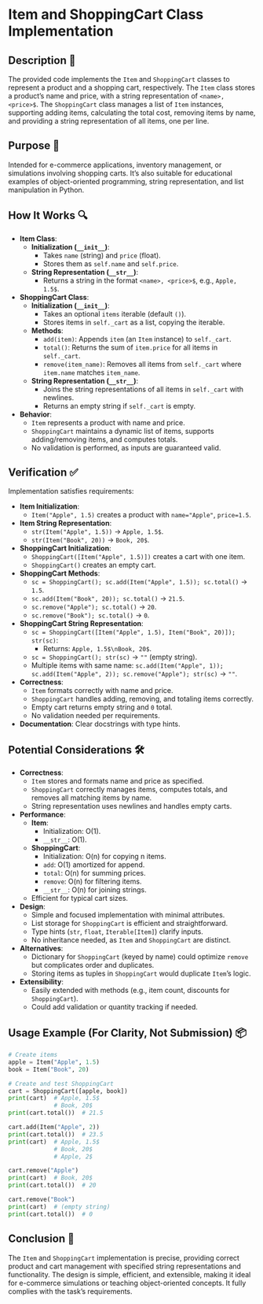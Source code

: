 # Item and ShoppingCart Class Implementation

## Description 📝

The provided code implements the `Item` and `ShoppingCart` classes to represent a product and a shopping cart, respectively.
The `Item` class stores a product’s name and price, with a string representation of `<name>, <price>$`.
The `ShoppingCart` class manages a list of `Item` instances, supporting adding items, calculating the total cost, removing items by name, and providing a string representation of all items, one per line.

## Purpose 🎯

Intended for e-commerce applications, inventory management, or simulations involving shopping carts.
It’s also suitable for educational examples of object-oriented programming, string representation, and list manipulation in Python.

## How It Works 🔍

-   **Item Class**:
    -   **Initialization (`__init__`)**:
        -   Takes `name` (string) and `price` (float).
        -   Stores them as `self.name` and `self.price`.
    -   **String Representation (`__str__`)**:
        -   Returns a string in the format `<name>, <price>$`, e.g., `Apple, 1.5$`.
-   **ShoppingCart Class**:
    -   **Initialization (`__init__`)**:
        -   Takes an optional `items` iterable (default `()`).
        -   Stores items in `self._cart` as a list, copying the iterable.
    -   **Methods**:
        -   `add(item)`: Appends `item` (an `Item` instance) to `self._cart`.
        -   `total()`: Returns the sum of `item.price` for all items in `self._cart`.
        -   `remove(item_name)`: Removes all items from `self._cart` where `item.name` matches `item_name`.
    -   **String Representation (`__str__`)**:
        -   Joins the string representations of all items in `self._cart` with newlines.
        -   Returns an empty string if `self._cart` is empty.
-   **Behavior**:
    -   `Item` represents a product with name and price.
    -   `ShoppingCart` maintains a dynamic list of items, supports adding/removing items, and computes totals.
    -   No validation is performed, as inputs are guaranteed valid.

## Verification ✅

Implementation satisfies requirements:

-   **Item Initialization**:
    -   `Item("Apple", 1.5)` creates a product with `name="Apple"`, `price=1.5`.
-   **Item String Representation**:
    -   `str(Item("Apple", 1.5))` → `Apple, 1.5$`.
    -   `str(Item("Book", 20))` → `Book, 20$`.
-   **ShoppingCart Initialization**:
    -   `ShoppingCart([Item("Apple", 1.5)])` creates a cart with one item.
    -   `ShoppingCart()` creates an empty cart.
-   **ShoppingCart Methods**:
    -   `sc = ShoppingCart(); sc.add(Item("Apple", 1.5)); sc.total()` → `1.5`.
    -   `sc.add(Item("Book", 20)); sc.total()` → `21.5`.
    -   `sc.remove("Apple"); sc.total()` → `20`.
    -   `sc.remove("Book"); sc.total()` → `0`.
-   **ShoppingCart String Representation**:
    -   `sc = ShoppingCart([Item("Apple", 1.5), Item("Book", 20)]); str(sc)`:
        -   Returns: `Apple, 1.5$\nBook, 20$`.
    -   `sc = ShoppingCart(); str(sc)` → `""` (empty string).
    -   Multiple items with same name: `sc.add(Item("Apple", 1)); sc.add(Item("Apple", 2)); sc.remove("Apple"); str(sc)` → `""`.
-   **Correctness**:
    -   `Item` formats correctly with name and price.
    -   `ShoppingCart` handles adding, removing, and totaling items correctly.
    -   Empty cart returns empty string and `0` total.
    -   No validation needed per requirements.
-   **Documentation**: Clear docstrings with type hints.

## Potential Considerations 🛠️

-   **Correctness**:
    -   `Item` stores and formats name and price as specified.
    -   `ShoppingCart` correctly manages items, computes totals, and removes all matching items by name.
    -   String representation uses newlines and handles empty carts.
-   **Performance**:
    -   **Item**:
        -   Initialization: O(1).
        -   `__str__`: O(1).
    -   **ShoppingCart**:
        -   Initialization: O(n) for copying n items.
        -   `add`: O(1) amortized for append.
        -   `total`: O(n) for summing prices.
        -   `remove`: O(n) for filtering items.
        -   `__str__`: O(n) for joining strings.
    -   Efficient for typical cart sizes.
-   **Design**:
    -   Simple and focused implementation with minimal attributes.
    -   List storage for `ShoppingCart` is efficient and straightforward.
    -   Type hints (`str`, `float`, `Iterable[Item]`) clarify inputs.
    -   No inheritance needed, as `Item` and `ShoppingCart` are distinct.
-   **Alternatives**:
    -   Dictionary for `ShoppingCart` (keyed by name) could optimize `remove` but complicates order and duplicates.
    -   Storing items as tuples in `ShoppingCart` would duplicate `Item`’s logic.
-   **Extensibility**:
    -   Easily extended with methods (e.g., item count, discounts for `ShoppingCart`).
    -   Could add validation or quantity tracking if needed.

## Usage Example (For Clarity, Not Submission) 📦

```python
# Create items
apple = Item("Apple", 1.5)
book = Item("Book", 20)

# Create and test ShoppingCart
cart = ShoppingCart([apple, book])
print(cart)  # Apple, 1.5$
             # Book, 20$
print(cart.total())  # 21.5

cart.add(Item("Apple", 2))
print(cart.total())  # 23.5
print(cart)  # Apple, 1.5$
             # Book, 20$
             # Apple, 2$

cart.remove("Apple")
print(cart)  # Book, 20$
print(cart.total())  # 20

cart.remove("Book")
print(cart)  # (empty string)
print(cart.total())  # 0
```

## Conclusion 🚀

The `Item` and `ShoppingCart` implementation is precise, providing correct product and cart management with specified string representations and functionality.
The design is simple, efficient, and extensible, making it ideal for e-commerce simulations or teaching object-oriented concepts.
It fully complies with the task’s requirements.
